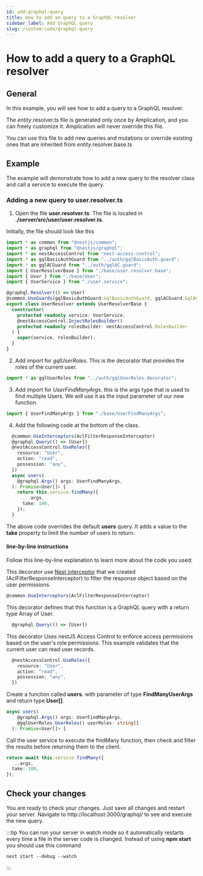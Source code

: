 ```yaml
---
id: add-graphql-query
title: How to add an query to a GraphQL resolver
sidebar_label: Add GraphQL query
slug: /custom-code/graphql-query
---
```


# How to add a query to a GraphQL resolver

## General

In this example, you will see how to add a query to a GraphQL resolver.

The _entity_.resolver.ts file is generated only once by Amplication, and you can freely customize it. Amplication will never override this file.

You can use this file to add new queries and mutations or override existing ones that are inherited from _entity_.resolver.base.ts

## Example

The example will demonstrate how to add a new query to the resolver class and call a service to execute the query.

### Adding a new query to user.resolver.ts

1. Open the file **user.resolver.ts**. The file is located in **./server/src/user/user.resolver.ts**.

Initially, the file should look like this

```typescript
import * as common from "@nestjs/common";
import * as graphql from "@nestjs/graphql";
import * as nestAccessControl from "nest-access-control";
import * as gqlBasicAuthGuard from "../auth/gqlBasicAuth.guard";
import * as gqlACGuard from "../auth/gqlAC.guard";
import { UserResolverBase } from "./base/user.resolver.base";
import { User } from "./base/User";
import { UserService } from "./user.service";

@graphql.Resolver(() => User)
@common.UseGuards(gqlBasicAuthGuard.GqlBasicAuthGuard, gqlACGuard.GqlACGuard)
export class UserResolver extends UserResolverBase {
  constructor(
    protected readonly service: UserService,
    @nestAccessControl.InjectRolesBuilder()
    protected readonly rolesBuilder: nestAccessControl.RolesBuilder
  ) {
    super(service, rolesBuilder);
  }
}
```

2. Add import for _gqlUserRoles_. This is the decorator that provides the roles of the current user.

```typeScript
import * as gqlUserRoles from "../auth/gqlUserRoles.decorator";
```

3. Add import for _UserFindManyArgs_. this is the args type that is used to find multiple Users. We will use it as the input parameter of our new function.

```typeScript
import { UserFindManyArgs } from "./base/UserFindManyArgs";
```

4. Add the following code at the bottom of the class.

```typescript
  @common.UseInterceptors(AclFilterResponseInterceptor)
  @graphql.Query(() => [User])
  @nestAccessControl.UseRoles({
    resource: "User",
    action: "read",
    possession: "any",
  })
  async users(
    @graphql.Args() args: UserFindManyArgs,
  ): Promise<User[]> {
    return this.service.findMany({
      ...args,
      take: 100,
    });
  }
```

The above code overrides the default **users** query. It adds a value to the **take** property to limit the number of users to return.

#### line-by-line instructions

Follow this line-by-line explanation to learn more about the code you used:

This decorator use [Nest interceptor]("https://docs.nestjs.com/interceptors") that we created (AclFilterResponseInterceptor) 
to filter the response object based on the user permissions.

```typescript
@common.UseInterceptors(AclFilterResponseInterceptor)
```

This decorator defines that this function is a GraphQL query with a return type Array of User.

```typescript
  @graphql.Query(() => [User])
```

This decorator Uses nestJS Access Control to enforce access permissions based on the user's role permissions. This example validates that the current user can read user records.

```typescript
  @nestAccessControl.UseRoles({
    resource: "User",
    action: "read",
    possession: "any",
  })
```

Create a function called **users**. with parameter of type **FindManyUserArgs** and return type **User[]**.

```typescript
async users(
    @graphql.Args() args: UserFindManyArgs,
    @gqlUserRoles.UserRoles() userRoles: string[]
  ): Promise<User[]> {
```

Call the user service to execute the findMany function, then check and filter the results before returning them to the client.

```typescript
return await this.service.findMany({
  ...args,
  take: 100,
});
```

## Check your changes

You are ready to check your changes. Just save all changes and restart your server.
Navigate to http://localhost:3000/graphql/ to see and execute the new query.

:::tip
You can run your server in watch mode so it automatically restarts every time a file in the server code is changed.
Instead of using **npm start** you should use this command

```
nest start --debug --watch
```

:::
